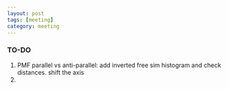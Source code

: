 ```yaml
---
layout: post
tags: [meeting]
category: meeting
---
```

### TO-DO
1. PMF parallel vs anti-parallel: add inverted free sim histogram and check
distances. shift the axis
2. 
